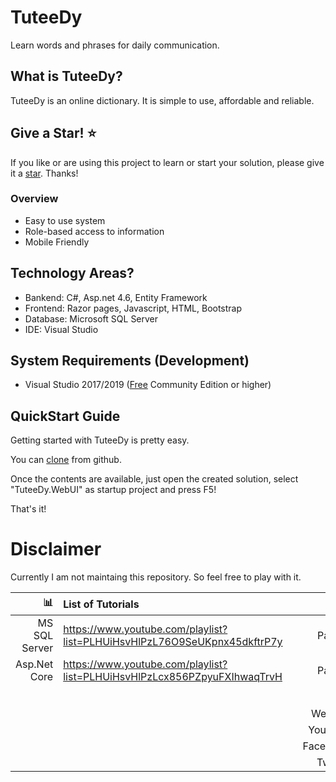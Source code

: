 # TuteeDy
Learn words and phrases for daily communication.

## What is TuteeDy?
TuteeDy is an online dictionary. It is simple to use, affordable and reliable. 

## Give a Star! :star:
If you like or are using this project to learn or start your solution, please give it a [star](https://github.com/devopshasan/TuteeDy). Thanks!

### Overview
* Easy to use system
* Role-based access to information
* Mobile Friendly

## Technology Areas?
* Bankend: C#, Asp.net 4.6, Entity Framework
* Frontend: Razor pages, Javascript, HTML, Bootstrap
* Database: Microsoft SQL Server
* IDE: Visual Studio 

## System Requirements (Development)
* Visual Studio 2017/2019 ([Free](https://visualstudio.microsoft.com/vs/community/) Community Edition or higher)

## QuickStart Guide
Getting started with TuteeDy is pretty easy. 

You can [clone](https://github.com/devopshasan/TuteeDy) from github.

Once the contents are available, just open the created solution, select "TuteeDy.WebUI" as startup project and press F5!

That's it!

# Disclaimer
Currently I am not maintaing this repository. So feel free to play with it. 




| :bar_chart:               |  List of Tutorials   |   | :moneybag:           | Support Us                           |
|--------------------------:|:---------------------|---|---------------------:|:-------------------------------------|
| MS SQL Server             |https://www.youtube.com/playlist?list=PLHUiHsvHlPzL76O9SeUKpnx45dkftrP7y |   | Paypal |  https://www.paypal.me/iamhasanhabib                |
| Asp.Net Core              |https://www.youtube.com/playlist?list=PLHUiHsvHlPzLcx856PZpyuFXIhwaqTrvH |   | Paypal |  https://www.paypal.me/iamhasanhabib                 |
|                           | |   | :point_right:        | Follow Us                            |
|                           | |   |Website               |http://www.devopshasan.com          |
|                           | |   |YouTube               |https://www.youtube.com/devopshasan  |
|                           | |   |Facebook              |https://www.facebook.com/devopshasan |
|                           | |   |Twitter               |https://twitter.com/devopshasan      | 
